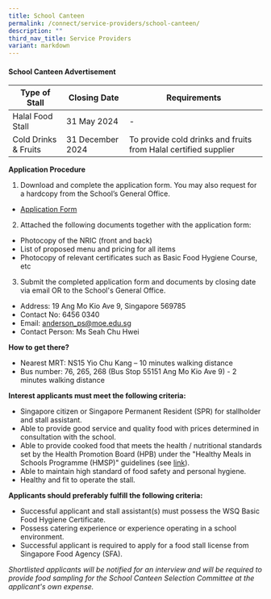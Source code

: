 ```yaml
---
title: School Canteen
permalink: /connect/service-providers/school-canteen/
description: ""
third_nav_title: Service Providers
variant: markdown
---
```

<h4><strong>School Canteen Advertisement</strong></h4>


| Type of Stall | Closing Date | Requirements |
| -------- | -------- | -------- |
| Halal Food Stall     | 31 May 2024     | -     |
| Cold Drinks &amp; Fruits      | 31 December 2024     | To provide cold drinks and fruits from Halal certified supplier     |


**Application Procedure**
1. Download and complete the application form. You may also request for a hardcopy from the School’s General Office.

* [Application Form](/files/2023%20Files/canteen%20stall%20application%20form.pdf)

2. Attached the following documents together with the application form:
* Photocopy of the NRIC (front and back)
* List of proposed menu and pricing for all items
* Photocopy of relevant certificates such as Basic Food Hygiene Course, etc

3. Submit the completed application form and documents by closing date via email OR to the School's General Office.
* Address: 19 Ang Mo Kio Ave 9, Singapore 569785
* Contact No: 6456 0340
* Email: anderson_ps@moe.edu.sg
* Contact Person: Ms Seah Chu Hwei

**How to get there?**
* Nearest MRT: NS15 Yio Chu Kang – 10 minutes walking distance
* Bus number: 76, 265, 268 (Bus Stop 55151 Ang Mo Kio Ave 9) - 2 minutes walking distance

**Interest applicants must meet the following criteria:**
* Singapore citizen or Singapore Permanent Resident (SPR) for stallholder and stall assistant.
* Able to provide good service and quality food with prices determined in consultation with the school.
* Able to provide cooked food that meets the health / nutritional standards set by the Health Promotion Board (HPB) under the "Healthy Meals in Schools Programme (HMSP)" guidelines (see [link](https://www.hpb.gov.sg/schools/school-programmes/healthy-meals-in-schools-programme)).
* Able to maintain high standard of food safety and personal hygiene.
* Healthy and fit to operate the stall.

**Applicants should preferably fulfill the following criteria:**
* Successful applicant and stall assistant(s) must possess the WSQ Basic Food Hygiene Certificate.
* Possess catering experience or experience operating in a school environment.
* Successful applicant is required to apply for a food stall license from Singapore Food Agency (SFA).


*Shortlisted applicants will be notified for an interview and will be required to provide food sampling for the School Canteen Selection Committee at the applicant's own expense.*